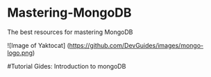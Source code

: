 # Mastering-MongoDB
The best resources for mastering MongoDB

![Image of Yaktocat]
(https://github.com/DevGuides/images/mongo-logo.png)

#Tutorial Gides:
Introduction to mongoDB
